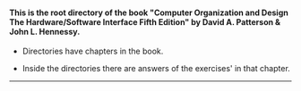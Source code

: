 #### This is the root directory of the book "Computer Organization and Design The Hardware/Software Interface Fifth Edition" by David A. Patterson & John L. Hennessy. ####



* Directories have chapters in the book.

* Inside the directories there are answers of the exercises' in that chapter.

------------------------------------------------------------





